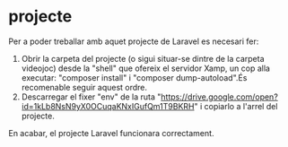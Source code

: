# projecte

Per a poder treballar amb aquet projecte de Laravel es necesari fer: 
1. Obrir la carpeta del projecte (o sigui situar-se dintre de la carpeta videojoc) desde la "shell" que ofereix el servidor Xamp, un cop alla executar: "composer install" i "composer dump-autoload".És recomenable seguir aquest ordre. 
2. Descarregar el fixer "env" de la ruta "https://drive.google.com/open?id=1kLb8NsN9yX0OCuqaKNxIGufQm1T9BKRH" i copiarlo a l'arrel del projecte. 

En acabar, el projecte Laravel funcionara correctament.
